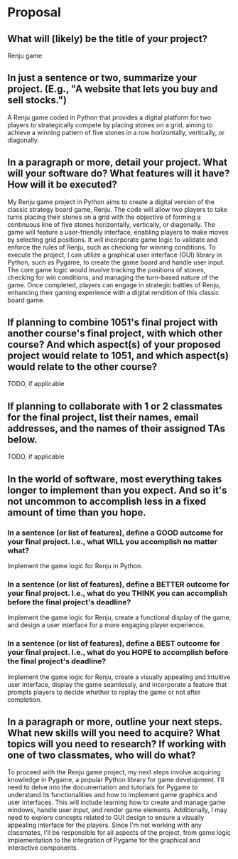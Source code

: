 # Proposal

## What will (likely) be the title of your project?

Renju game

## In just a sentence or two, summarize your project. (E.g., "A website that lets you buy and sell stocks.")

A Renju game coded in Python that provides a digital platform for two players to strategically compete by placing stones on a grid, aiming to achieve a winning pattern of five stones in a row horizontally, vertically, or diagonally.

## In a paragraph or more, detail your project. What will your software do? What features will it have? How will it be executed?

My Renju game project in Python aims to create a digital version of the classic strategy board game, Renju. The code will allow two players to take turns placing their stones on a grid with the objective of forming a continuous line of five stones horizontally, vertically, or diagonally. The game will feature a user-friendly interface, enabling players to make moves by selecting grid positions. It will incorporate game logic to validate and enforce the rules of Renju, such as checking for winning conditions. To execute the project, I can utilize a graphical user interface (GUI) library in Python, such as Pygame, to create the game board and handle user input. The core game logic would involve tracking the positions of stones, checking for win conditions, and managing the turn-based nature of the game. Once completed, players can engage in strategic battles of Renju, enhancing their gaming experience with a digital rendition of this classic board game.

## If planning to combine 1051's final project with another course's final project, with which other course? And which aspect(s) of your proposed project would relate to 1051, and which aspect(s) would relate to the other course?

TODO, if applicable

## If planning to collaborate with 1 or 2 classmates for the final project, list their names, email addresses, and the names of their assigned TAs below.

TODO, if applicable

## In the world of software, most everything takes longer to implement than you expect. And so it's not uncommon to accomplish less in a fixed amount of time than you hope.

### In a sentence (or list of features), define a GOOD outcome for your final project. I.e., what WILL you accomplish no matter what?

Implement the game logic for Renju in Python.

### In a sentence (or list of features), define a BETTER outcome for your final project. I.e., what do you THINK you can accomplish before the final project's deadline?

Implement the game logic for Renju, create a functional display of the game, and design a user interface for a more engaging player experience.

### In a sentence (or list of features), define a BEST outcome for your final project. I.e., what do you HOPE to accomplish before the final project's deadline?

Implement the game logic for Renju, create a visually appealing and intuitive user interface, display the game seamlessly, and incorporate a feature that prompts players to decide whether to replay the game or not after completion.

## In a paragraph or more, outline your next steps. What new skills will you need to acquire? What topics will you need to research? If working with one of two classmates, who will do what?

To proceed with the Renju game project, my next steps involve acquiring knowledge in Pygame, a popular Python library for game development. I'll need to delve into the documentation and tutorials for Pygame to understand its functionalities and how to implement game graphics and user interfaces. This will include learning how to create and manage game windows, handle user input, and render game elements. Additionally, I may need to explore concepts related to GUI design to ensure a visually appealing interface for the players. Since I'm not working with any classmates, I'll be responsible for all aspects of the project, from game logic implementation to the integration of Pygame for the graphical and interactive components. 
